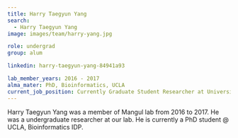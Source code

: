 ```yaml
---
title: Harry Taegyun Yang
search:
  - Harry Taegyun Yang
image: images/team/harry-yang.jpg

role: undergrad
group: alum

linkedin: harry-taegyun-yang-84941a93

lab_member_years: 2016 - 2017
alma_mater: PhD, Bioinformatics, UCLA
current_job_position: Currently Graduate Student Researcher at University of California, Los Angeles
---
```


Harry Taegyun Yang was a member of Mangul lab from 2016 to 2017. He was a undergraduate researcher at our lab. He is currently a PhD student @ UCLA, Bioinformatics IDP.
